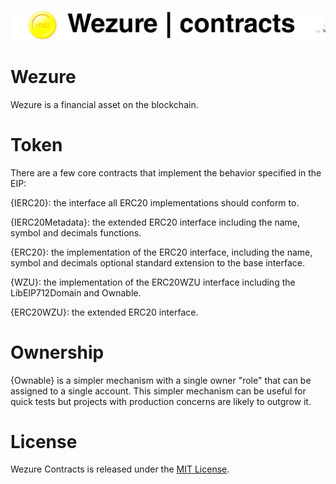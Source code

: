 ![logo](https://github.com/wezure/wzu/blob/main/logo.png)

# Wezure
Wezure is a financial asset on the blockchain.

# Token
There are a few core contracts that implement the behavior specified in the EIP:

{IERC20}: the interface all ERC20 implementations should conform to.

{IERC20Metadata}: the extended ERC20 interface including the name, symbol and decimals functions.

{ERC20}: the implementation of the ERC20 interface, including the name, symbol and decimals optional standard extension to the base interface.

{WZU}: the implementation of the ERC20WZU interface including the LibEIP712Domain and Ownable.

{ERC20WZU}: the extended ERC20 interface.

# Ownership
{Ownable} is a simpler mechanism with a single owner "role" that can be assigned to a single account. This simpler mechanism can be useful for quick tests but projects with production concerns are likely to outgrow it.

# License
Wezure Contracts is released under the [MIT License](https://github.com/wezure/wzu/blob/main/LICENSE/).
